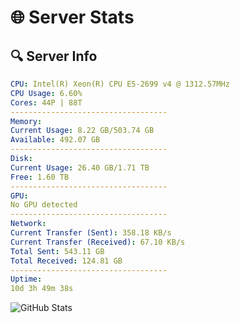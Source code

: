 # 🌐 Server Stats
## 🔍 Server Info
```yaml
CPU: Intel(R) Xeon(R) CPU E5-2699 v4 @ 1312.57MHz
CPU Usage: 6.60%
Cores: 44P | 88T
-----------------------------------
Memory:
Current Usage: 8.22 GB/503.74 GB
Available: 492.07 GB
-----------------------------------
Disk:
Current Usage: 26.40 GB/1.71 TB
Free: 1.60 TB
-----------------------------------
GPU:
No GPU detected
-----------------------------------
Network:
Current Transfer (Sent): 358.18 KB/s
Current Transfer (Received): 67.10 KB/s
Total Sent: 543.11 GB
Total Received: 124.81 GB
-----------------------------------
Uptime:
10d 3h 49m 38s
```
![GitHub Stats](https://img.shields.io/badge/Updated-2025-04-29_20:58:26-blue)